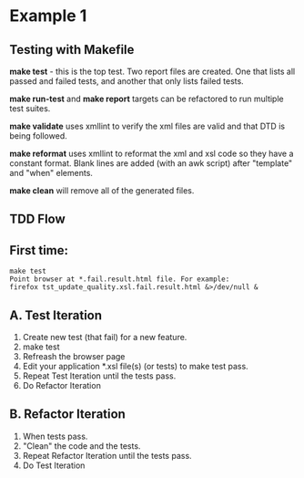 # Example 1

## Testing with Makefile

**make test** - this is the top test. Two report files are
created. One that lists all passed and failed tests, and another that
only lists failed tests.

**make run-test** and **make report** targets can be refactored to run
multiple test suites.

**make validate** uses xmllint to verify the xml files are valid and
that DTD is being followed.

**make reformat** uses xmllint to reformat the xml and xsl code so
they have a constant format. Blank lines are added (with an awk
script) after "template" and "when" elements.

**make clean** will remove all of the generated files.

## TDD Flow

## First time:

    make test
    Point browser at *.fail.result.html file. For example:
    firefox tst_update_quality.xsl.fail.result.html &>/dev/null &

## A. Test Iteration

1. Create new test (that fail) for a new feature.
1. make test
1. Refreash the browser page
1. Edit your application *.xsl file(s) (or tests) to make test pass.
1. Repeat Test Iteration until the tests pass.
1. Do Refactor Iteration

## B. Refactor Iteration

1. When tests pass.
1. "Clean" the code and the tests.
1. Repeat Refactor Iteration until the tests pass.
1. Do Test Iteration
